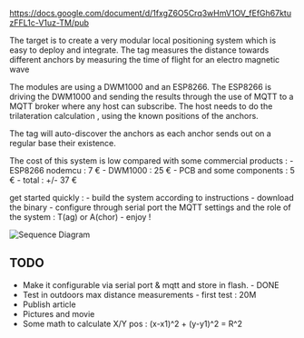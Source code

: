 
https://docs.google.com/document/d/1fxgZ6O5Crq3wHmV1OV_fEfGh67ktuzFFL1c-V1uz-TM/pub

The target is to create a very modular local positioning system which is easy to deploy and integrate.
The tag measures the distance towards different anchors by measuring the time of flight for an electro magnetic wave

The modules are using a DWM1000 and an ESP8266.
The ESP8266 is driving the DWM1000 and sending the results through the use of MQTT to a MQTT broker
where any host can subscribe. The host needs to do the trilateration calculation , using the
known positions of the anchors. 

The tag will auto-discover the anchors as each anchor sends out on a regular base their
existence.

The cost of this system is low compared with some commercial products :
    - ESP8266 nodemcu : 7 €
    - DWM1000 : 25 €
    - PCB and some components : 5 €
    - total : +/- 37 €

get started quickly : 
    - build the system according to instructions
    - download the binary 
    - configure through serial port the MQTT settings and the role of the system : T(ag) or A(chor)
    - enjoy !

![Sequence Diagram](https://drive.google.com/open?id=1sEt6OF94nYKO7jOcpxjCYkwHNYLjgiLhi7eMlyxKfjA)


## TODO
- Make it configurable via serial port & mqtt and store in flash. - DONE
- Test in outdoors max distance measurements - first test : 20M
- Publish article 
- Pictures and movie
- Some math to calculate X/Y pos : (x-x1)^2 + (y-y1)^2 = R^2





